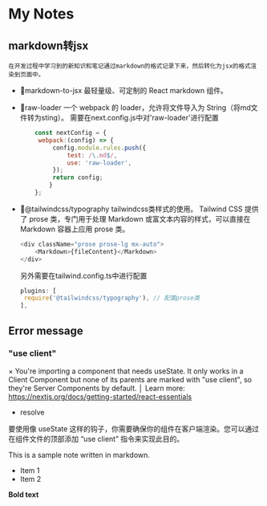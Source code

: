 # My Notes

## markdown转jsx
    在开发过程中学习到的新知识和笔记通过markdown的格式记录下来，然后转化为jsx的格式渲染到页面中。
- 🍉markdown-to-jsx
    最轻量级、可定制的 React markdown 组件。

- 🍓raw-loader
    一个 webpack 的 loader，允许将文件导入为 String（将md文件转为sting）。
    需要在next.config.js中对'raw-loader'进行配置

    ```js
        const nextConfig = {
         webpack:(config) => {
             config.module.rules.push({
                 test: /\.md$/,
                 use: 'raw-loader',
             });
             return config;
            }
        };
    ```

- 🍎@tailwindcss/typography
    tailwindcss类样式的使用。
    Tailwind CSS 提供了 prose 类，专门用于处理 Markdown 或富文本内容的样式，可以直接在 Markdown 容器上应用 prose 类。

    ```javascript
    <div className="prose prose-lg mx-auto">
        <Markdown>{fileContent}</Markdown>
    </div>
    ```
    另外需要在tailwind.config.ts中进行配置

     ```javascript
    plugins: [
      require('@tailwindcss/typography'), // 配置prose类
    ],
    ```

## Error message

### "use client" 
  
× You're importing a component that needs useState. It only works in a Client Component but none of its parents are marked with "use client", so they're Server Components by default.
  │ Learn more: https://nextjs.org/docs/getting-started/react-essentials

  - resolve
  
  要使用像 useState 这样的钩子，你需要确保你的组件在客户端渲染。您可以通过在组件文件的顶部添加 “use client” 指令来实现此目的。

This is a sample note written in markdown.

- Item 1
- Item 2

**Bold text**
